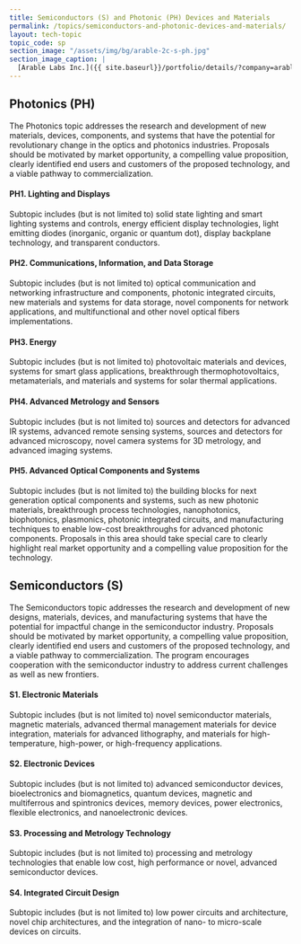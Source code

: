 ```yaml
---
title: Semiconductors (S) and Photonic (PH) Devices and Materials
permalink: /topics/semiconductors-and-photonic-devices-and-materials/
layout: tech-topic
topic_code: sp
section_image: "/assets/img/bg/arable-2c-s-ph.jpg"
section_image_caption: |
  [Arable Labs Inc.]({{ site.baseurl}}/portfolio/details/?company=arable-labs-inc#arable-labs-inc)’s advanced microclimate and crop growth monitoring device, the Mark.
---
```

## Photonics (PH) 
The Photonics topic addresses the research and development of new materials, devices, components, and systems that have the potential for revolutionary change in the optics and photonics industries. Proposals should be motivated by market opportunity, a compelling value proposition, clearly identified end users and customers of the proposed technology, and a viable pathway to commercialization. 

#### PH1. Lighting and Displays 
Subtopic includes (but is not limited to) solid state lighting and smart lighting systems and controls, energy efficient display technologies, light emitting diodes (inorganic, organic or quantum dot), display backplane technology, and transparent conductors. 

#### PH2. Communications, Information, and Data Storage   
Subtopic includes (but is not limited to) optical communication and networking infrastructure and components, photonic integrated circuits, new materials and systems for data storage, novel components for network applications, and multifunctional and other novel optical fibers implementations. 

#### PH3. Energy  
Subtopic includes (but is not limited to) photovoltaic materials and devices, systems for smart glass applications, breakthrough thermophotovoltaics, metamaterials, and materials and systems for solar thermal applications. 

#### PH4. Advanced Metrology and Sensors 
Subtopic includes (but is not limited to) sources and detectors for advanced IR systems, advanced remote sensing systems, sources and detectors for advanced microscopy, novel camera systems for 3D metrology, and advanced imaging systems. 

#### PH5. Advanced Optical Components and Systems 
Subtopic includes (but is not limited to) the building blocks for next generation optical components and systems, such as new photonic materials, breakthrough process technologies, nanophotonics, biophotonics, plasmonics, photonic integrated circuits, and manufacturing techniques to enable low-cost breakthroughs for advanced photonic components. Proposals in this area should take special care to clearly highlight real market opportunity and a compelling value proposition for the technology. 

## Semiconductors (S)  
The Semiconductors topic addresses the research and development of new designs, materials, devices, and manufacturing systems that have the potential for impactful change in the semiconductor industry. Proposals should be motivated by market opportunity, a compelling value proposition, clearly identified end users and customers of the proposed technology, and a viable pathway to commercialization. The program encourages cooperation with the semiconductor industry to address current challenges as well as new frontiers. 

#### S1. Electronic Materials 
Subtopic includes (but is not limited to) novel semiconductor materials, magnetic materials, advanced thermal management materials for device integration, materials for advanced lithography, and materials for high-temperature, high-power, or high-frequency applications. 

#### S2. Electronic Devices  
Subtopic includes (but is not limited to) advanced semiconductor devices, bioelectronics and biomagnetics, quantum devices, magnetic and multiferrous and spintronics devices, memory devices, power electronics, flexible electronics, and nanoelectronic devices.  

#### S3. Processing and Metrology Technology  
Subtopic includes (but is not limited to) processing and metrology technologies that enable low cost, high performance or novel, advanced semiconductor devices. 
  
#### S4. Integrated Circuit Design
Subtopic includes (but is not limited to) low power circuits and architecture, novel chip architectures, and the integration of nano- to micro-scale devices on circuits. 
